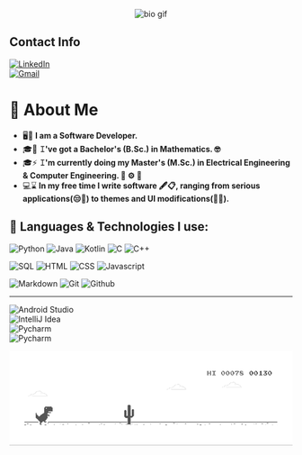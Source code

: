 
<!--
![bio](bio.gif)
-->

<p  align="center"><img src="https://github.com/ChristosBouronikos/ChristosBouronikos/blob/master/bio.gif" alt="bio gif" >

## Contact Info


<!--

[ ![Linkedin Badge](https://img.shields.io/badge/-Christos%20Bouronikos-blue?style=flat-square&logo=Linkedin&logoColor=white&link=https://www.linkedin.com/in/christosbouronikos/)](https://www.linkedin.com/in/christosbouronikos/)
[![Gmail Badge](https://img.shields.io/badge/-chrisbouronikos@gmail.com-c14438?style=flat-square&logo=Gmail&logoColor=white&link=mailto:chrisbouronikos@gmail.com)](mailto:chrisbouronikos@gmail.com)


-->


<div class="row">
  <div class="column">
<a href="https://www.linkedin.com/in/christosbouronikos">
    <img src="https://img.shields.io/badge/-Christos%20Bouronikos-blue?style=flat-square&logo=Linkedin&logoColor=white" alt="LinkedIn" width="200" height="29" />
</a>  
</div>
  
  <div class="column">
<a href="mailto:chrisbouronikos@gmail.com">
    <img src="https://img.shields.io/badge/-chrisbouronikos@gmail.com-c14438?style=flat-square&logo=Gmail&logoColor=white" alt="Gmail" width="270" height="29" />
</a>  
</div>                                                                                                
                                                                                                            
</div>




# :book: About Me
- 🖥🤯 **I am a Software Developer.**
- 🎓📐 **𝙸've got a Bachelor's (B.Sc.) in Mathematics. 🤓**
- 🎓⚡ **𝙸'm currently doing my Master's (M.Sc.) in Electrical Engineering & Computer Engineering. 🔌 ⚙️ 🔋**
- 💻⌛ **In my free time I write software 🖋️📋, ranging from serious applications(😒📱) to themes and UI modifications(🎀🔆).**

## 📝 Languages & Technologies I use:

![Python](https://img.shields.io/badge/python%20-%2314354C.svg?&style=for-the-badge&logo=python&logoColor=white)
![Java](https://img.shields.io/badge/java-%23ED8B00.svg?&style=for-the-badge&logo=java&logoColor=white)
![Kotlin](https://img.shields.io/badge/kotlin-%230095D5.svg?&style=for-the-badge&logo=kotlin&logoColor=white)
![C](https://img.shields.io/badge/c%20-%2300599C.svg?&style=for-the-badge&logo=c&logoColor=white)
![C++](https://img.shields.io/badge/c++%20-%2300599C.svg?&style=for-the-badge&logo=c%2B%2B&ogoColor=white)

![SQL](https://img.shields.io/badge/postgres-%23316192.svg?&style=for-the-badge&logo=postgresql&logoColor=white)
![HTML](https://img.shields.io/badge/html5%20-%23E34F26.svg?&style=for-the-badge&logo=html5&logoColor=white)
![CSS](https://img.shields.io/badge/css3%20-%231572B6.svg?&style=for-the-badge&logo=css3&logoColor=white)
![Javascript](https://img.shields.io/badge/javascript%20-%23323330.svg?&style=for-the-badge&logo=javascript&logoColor=%23F7DF1E)

![Markdown](https://img.shields.io/badge/markdown-%23000000.svg?&style=for-the-badge&logo=markdown&logoColor=white)
![Git](https://img.shields.io/badge/git%20-%23F05033.svg?&style=for-the-badge&logo=git&logoColor=white)
![Github](https://img.shields.io/badge/github%20-%23121011.svg?&style=for-the-badge&logo=github&logoColor=white)

---

<div class="row">
  <div class="column">
    <img src="https://upload.wikimedia.org/wikipedia/commons/3/34/Android_Studio_icon.svg" alt="Android Studio" width="80"/>
  </div>
  <div class="column">
   <img src="https://upload.wikimedia.org/wikipedia/commons/d/d5/IntelliJ_IDEA_Logo.svg" alt="IntelliJ Idea" width="80">
  </div>
  <div class="column">
    <img src="https://upload.wikimedia.org/wikipedia/commons/a/a1/PyCharm_Logo.svg" alt="Pycharm" width="80">
  </div>

<div class="column">
    <img src="https://user-images.githubusercontent.com/674621/71187801-14e60a80-2280-11ea-94c9-e56576f76baf.png" alt="Pycharm" width="80">
  </div>
                                                                                                            
                                                                                                            
                                                                                                            
</div>

![dino](https://github.com/ChristosBouronikos/ChristosBouronikos/blob/master/dino.gif)


<!--
**ChristosBouronikos/ChristosBouronikos** is a ✨ _special_ ✨ repository because its `README.md` (this file) appears on your GitHub profile.

Here are some ideas to get you started:

- 🔭 I’m currently working on ...
- 🌱 I’m currently learning ...
- 👯 I’m looking to collaborate on ...
- 🤔 I’m looking for help with ...
- 💬 Ask me about ...
- 📫 How to reach me: ...
- 😄 Pronouns: ...
- ⚡ Fun fact: ...
-->
